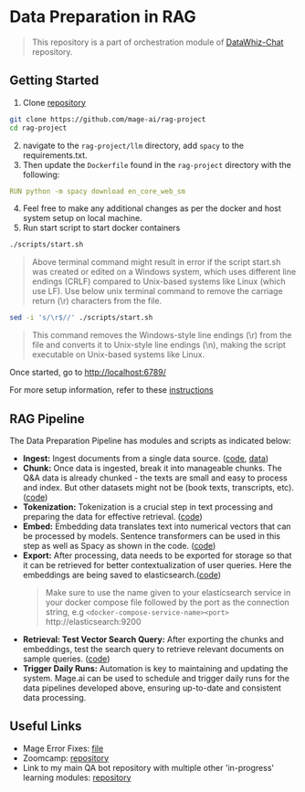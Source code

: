 # Data Preparation in RAG

> This repository is a part of orchestration module of [DataWhiz-Chat](https://github.com/quickSilverShanks/DataWhiz-Chat/tree/main) repository.


## Getting Started

01. Clone [repository](https://github.com/mage-ai/rag-project)
```bash
git clone https://github.com/mage-ai/rag-project
cd rag-project
```
02. navigate to the `rag-project/llm` directory, add `spacy` to the requirements.txt.
03. Then update the `Dockerfile` found in the `rag-project` directory with the following:
```YAML
RUN python -m spacy download en_core_web_sm
```
04. Feel free to make any additional changes as per the docker and host system setup on local machine.
05. Run start script to start docker containers
```bash
./scripts/start.sh
```

> Above terminal command might result in error if the script start.sh was created or edited on a Windows system, which uses different line endings (CRLF) compared to Unix-based systems like Linux (which use LF). Use below unix terminal command to remove the carriage return (\r) characters from the file.

```bash
sed -i 's/\r$//' ./scripts/start.sh
```

> This command removes the Windows-style line endings (\r) from the file and converts it to Unix-style line endings (\n), making the script executable on Unix-based systems like Linux.

Once started, go to [http://localhost:6789/](http://localhost:6789/)

For more setup information, refer to these [instructions](https://docs.mage.ai/getting-started/setup#docker-compose-template)


## RAG Pipeline

The Data Preparation Pipeline has modules and scripts as indicated below:

- **Ingest:**  Ingest documents from a single data source. ([code](https://raw.githubusercontent.com/quickSilverShanks/LLMs---Mage--Zoomcamp/main/llms_mage/rager/data_loaders/runic_oblivion.py), [data](https://raw.githubusercontent.com/DataTalksClub/llm-zoomcamp/main/01-intro/documents.json))
- **Chunk:** Once data is ingested, break it into manageable chunks. The Q&A data is already chunked - the texts are small and easy to process and index. But other datasets might not be (book texts, transcripts, etc). ([code](https://raw.githubusercontent.com/quickSilverShanks/LLMs---Mage--Zoomcamp/main/llms_mage/rager/transformers/radiant_photon.py))
- **Tokenization:** Tokenization is a crucial step in text processing and preparing the data for effective retrieval. ([code](https://raw.githubusercontent.com/quickSilverShanks/LLMs---Mage--Zoomcamp/main/llms_mage/rager/transformers/vivid_nexus.py))
- **Embed:** Embedding data translates text into numerical vectors that can be processed by models. Sentence transformers can be used in this step as well as Spacy as shown in the code. ([code](https://raw.githubusercontent.com/quickSilverShanks/LLMs---Mage--Zoomcamp/main/llms_mage/rager/transformers/prismatic_axiom.py))
- **Export:** After processing, data needs to be exported for storage so that it can be retrieved for better contextualization of user queries. Here the embeddings are being saved to elasticsearch.([code](https://raw.githubusercontent.com/quickSilverShanks/LLMs---Mage--Zoomcamp/main/llms_mage/rager/data_exporters/numinous_fission.py))
  > Make sure to use the name given to your elasticsearch service in your docker compose file followed by the port as the connection string, e.g `<docker-compose-service-name><port>` http://elasticsearch:9200
- **Retrieval: Test Vector Search Query:** After exporting the chunks and embeddings, test the search query to retrieve relevant documents on sample queries. ([code](https://raw.githubusercontent.com/quickSilverShanks/LLMs---Mage--Zoomcamp/main/code/retrieval.py))
- **Trigger Daily Runs:** Automation is key to maintaining and updating the system. Mage.ai can be used to schedule and trigger daily runs for the data pipelines developed above, ensuring up-to-date and consistent data processing.


## Useful Links

- Mage Error Fixes: [file](https://raw.githubusercontent.com/quickSilverShanks/LLMs---Mage--Zoomcamp/main/mage_rag_notes.md)
- Zoomcamp: [repository](https://github.com/DataTalksClub/llm-zoomcamp)
- Link to my main QA bot repository with multiple other 'in-progress' learning modules: [repository](https://github.com/quickSilverShanks/DataWhiz-Chat)
